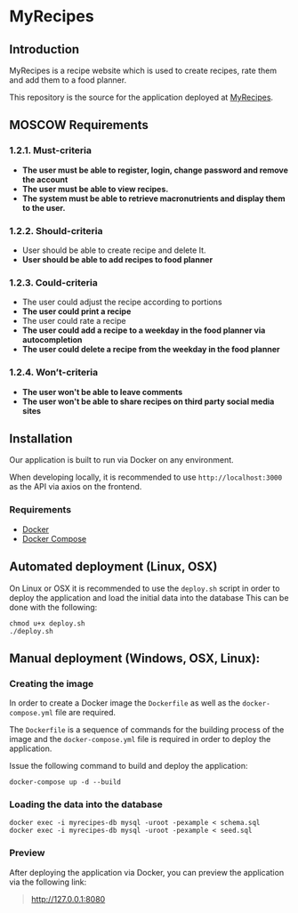 # MyRecipes
## Introduction
MyRecipes is a recipe website which is used to create recipes, rate them and add them to a food planner.

This repository is the source for the application deployed at [MyRecipes](https://www.myrecipes.at).

## MOSCOW Requirements

### 1.2.1. Must-criteria
* **The user must be able to register, login, change password and remove the account**
* **The user must be able to view recipes.**
* **The system must be able to retrieve macronutrients and display them to the user.**
### 1.2.2. Should-criteria
* User should be able to create recipe and delete It.
* **User should be able to add recipes to food planner**
### 1.2.3. Could-criteria
* The user could adjust the recipe according to portions
* **The user could print a recipe**
* The user could rate a recipe
* **The user could add a recipe to a weekday in the food planner via autocompletion**
* **The user could delete a recipe from the weekday in the food planner**
### 1.2.4. Won’t-criteria
* **The user won't be able to leave comments**
* **The user won't be able to share recipes on third party social media sites**

## Installation
Our application is built to run via Docker on any environment.

When developing locally, it is recommended to use `http://localhost:3000` as the API via axios on the frontend.

### Requirements
* [Docker](https://docs.docker.com/get-docker/)
* [Docker Compose](https://docs.docker.com/compose/install/#install-compose)

## Automated deployment (Linux, OSX)
On Linux or OSX it is recommended to use the `deploy.sh` script in order to deploy the application and load the initial data into the database
This can be done with the following:
```shell
chmod u+x deploy.sh
./deploy.sh
```

## Manual deployment (Windows, OSX, Linux): 
### Creating the image
In order to create a Docker image the `Dockerfile` as well as the `docker-compose.yml` file are required.

The `Dockerfile` is a sequence of commands for the building process of the image and the `docker-compose.yml` file is required in order to deploy the application.

Issue the following command to build and deploy the application:
```shell
docker-compose up -d --build

```

### Loading the data into the database
```shell
docker exec -i myrecipes-db mysql -uroot -pexample < schema.sql
docker exec -i myrecipes-db mysql -uroot -pexample < seed.sql
````

### Preview
After deploying the application via Docker, you can preview the application via the following link:
> http://127.0.0.1:8080
